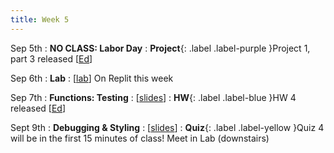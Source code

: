```yaml
---
title: Week 5
---
```


Sep 5th
: **NO CLASS: Labor Day**
: **Project**{: .label .label-purple }Project 1, part 3 released [[Ed](https://edstem.org/us/courses/24414/lessons/43487/slides/250850)]

Sep 6th
: **Lab**
  : [[lab](https://replit.com/team/csci110-01)] On Replit this week

Sep 7th
: **Functions: Testing**
  : [[slides](https://docs.google.com/presentation/d/1tsQ_nxztufQ3xnTFq1lECvaZsT2R4w1T/edit?usp=sharing&ouid=114310739312164916072&rtpof=true&sd=true)]
: **HW**{: .label .label-blue }HW 4 released [[Ed](https://edstem.org/us/courses/24414/lessons/43715/slides/252114)]

Sept 9th
: **Debugging & Styling**
  : [[slides](https://docs.google.com/presentation/d/1ZnXpFt4AR5gzAXi_UinOqR-GWBsZbKkl/edit?usp=sharing&ouid=114310739312164916072&rtpof=true&sd=true)]
: **Quiz**{: .label .label-yellow }Quiz 4 will be in the first 15 minutes of class! Meet in Lab (downstairs)

